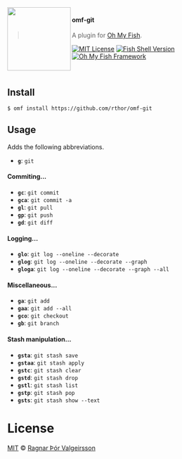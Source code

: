 <img src="https://cdn.rawgit.com/oh-my-fish/oh-my-fish/e4f1c2e0219a17e2c748b824004c8d0b38055c16/docs/logo.svg" align="left" width="144px" height="144px"/>

#### omf-git
> A plugin for [Oh My Fish][omf-link].

[![MIT License](https://img.shields.io/badge/license-MIT-007EC7.svg?style=flat-square)](/LICENSE)
[![Fish Shell Version](https://img.shields.io/badge/fish-v2.2.0-007EC7.svg?style=flat-square)](https://fishshell.com)
[![Oh My Fish Framework](https://img.shields.io/badge/Oh%20My%20Fish-Framework-007EC7.svg?style=flat-square)](https://www.github.com/oh-my-fish/oh-my-fish)

<br/>

## Install

```fish
$ omf install https://github.com/rthor/omf-git
```

## Usage
Adds the following abbreviations.

- **`g`**: `git`

#### Commiting...
- **`gc`**: `git commit`
- **`gca`**: `git commit -a`
- **`gl`**: `git pull`
- **`gp`**: `git push`
- **`gd`**: `git diff`

#### Logging...
- **`glo`**: `git log --oneline --decorate`
- **`glog`**: `git log --oneline --decorate --graph`
- **`gloga`**: `git log --oneline --decorate --graph --all`

#### Miscellaneous...
- **`ga`**: `git add`
- **`gaa`**: `git add --all`
- **`gco`**: `git checkout`
- **`gb`**: `git branch`

#### Stash manipulation...
- **`gsta`**: `git stash save`
- **`gstaa`**: `git stash apply`
- **`gstc`**: `git stash clear`
- **`gstd`**: `git stash drop`
- **`gstl`**: `git stash list`
- **`gstp`**: `git stash pop`
- **`gsts`**: `git stash show --text`

# License

[MIT][mit] © [Ragnar Þór Valgeirsson][author]

[mit]:            https://opensource.org/licenses/MIT
[author]:         https://github.com/rthor
[omf-link]:       https://www.github.com/oh-my-fish/oh-my-fish
[license-badge]:  https://img.shields.io/badge/license-MIT-007EC7.svg?style=flat-square
